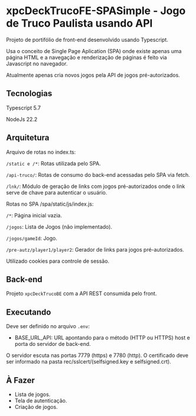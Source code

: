 # xpcDeckTrucoFE-SPASimple - Jogo de Truco Paulista usando API

Projeto de portifólio de front-end desenvolvido usando Typescript.

Usa o conceito de Single Page Aplication (SPA) onde existe apenas uma página 
HTML e a navegação e renderização de páginas é feito via Javascript no 
navegador.

Atualmente apenas cria novos jogos pela API de jogos pré-autorizados.

## Tecnologias

Typescript 5.7

NodeJs 22.2

## Arquitetura

Arquivo de rotas no index.ts:

`/static e /*`: Rotas utilizada pelo SPA.

`/api-truco/`: Rotas de consumo do back-end acessadas pelo SPA via fetch.

`/lnk/`: Módulo de geração de links com jogos pré-autorizados onde o link serve
de chave para autenticar o usuário.

Rotas no SPA /spa/static/js/index.js:

`/*`: Página inicial vazia.

`/jogos`: Lista de Jogos (não implementado).

`/jogos/gameId`: Jogo.

`/pre-autz/player1/player2`: Gerador de links para jogos pré-autorizados.

Utilizado cookies para controle de sessão.

## Back-end

Projeto `xpcDeckTrucoBE` com a API REST consumida pelo front.

## Executando

Deve ser definido no arquivo `.env`:
- BASE_URL_API: URL apontando para o método (HTTP ou HTTPS) host e porta do
  servidor de back-end.

O servidor escuta nas portas 7779 (https) e 7780 (http). O certificado deve ser
informado na pasta rec/sslcert/(selfsigned.key e selfsigned.crt). 

## À Fazer

- Lista de jogos.
- Tela de autenticação.
- Criação de jogos.
